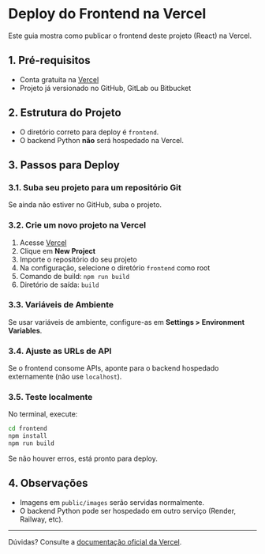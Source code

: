 # Deploy do Frontend na Vercel

Este guia mostra como publicar o frontend deste projeto (React) na Vercel.

## 1. Pré-requisitos

- Conta gratuita na [Vercel](https://vercel.com/)
- Projeto já versionado no GitHub, GitLab ou Bitbucket

## 2. Estrutura do Projeto

- O diretório correto para deploy é `frontend`.
- O backend Python **não** será hospedado na Vercel.

## 3. Passos para Deploy

### 3.1. Suba seu projeto para um repositório Git

Se ainda não estiver no GitHub, suba o projeto.

### 3.2. Crie um novo projeto na Vercel

1. Acesse [Vercel](https://vercel.com/)
2. Clique em **New Project**
3. Importe o repositório do seu projeto
4. Na configuração, selecione o diretório `frontend` como root
5. Comando de build: `npm run build`
6. Diretório de saída: `build`

### 3.3. Variáveis de Ambiente

Se usar variáveis de ambiente, configure-as em **Settings > Environment Variables**.

### 3.4. Ajuste as URLs de API

Se o frontend consome APIs, aponte para o backend hospedado externamente (não use `localhost`).

### 3.5. Teste localmente

No terminal, execute:

```sh
cd frontend
npm install
npm run build
```

Se não houver erros, está pronto para deploy.

## 4. Observações

- Imagens em `public/images` serão servidas normalmente.
- O backend Python pode ser hospedado em outro serviço (Render, Railway, etc).

---

Dúvidas? Consulte a [documentação oficial da Vercel](https://vercel.com/docs).

